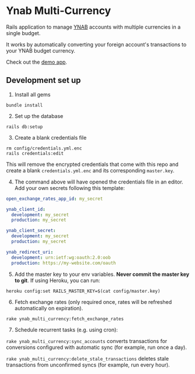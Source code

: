 # Ynab Multi-Currency

Rails application to manage [YNAB](https://www.youneedabudget.com/) accounts with multiple currencies in a single budget.

It works by automatically converting your foreign account's transactions to your YNAB budget currency.

Check out the [demo app](https://ynab.rmillan.com/).

## Development set up

1. Install all gems

```
bundle install
```

2. Set up the database

```
rails db:setup
```
3. Create a blank credentials file

```
rm config/credentials.yml.enc
rails credentials:edit
```
This will remove the encrypted credentials that come with this repo and create a blank `credentials.yml.enc` and its corresponding `master.key`.

4. The command above will have opened the credentials file in an editor. Add your own secrets following this template:

```yml
open_exchange_rates_app_id: my_secret

ynab_client_id:
  development: my_secret
  production: my_secret

ynab_client_secret:
  development: my_secret
  production: my_secret

ynab_redirect_uri:
  development: urn:ietf:wg:oauth:2.0:oob
  production: https://my-website.com/oauth
```

5. Add the master key to your env variables. **Never commit the master key to git**. If using Heroku, you can run:

```
heroku config:set RAILS_MASTER_KEY=$(cat config/master.key)
```

6. Fetch exchange rates (only required once, rates will be refreshed automatically on expiration).

```
rake ynab_multi_currency:fetch_exchange_rates
```

7. Schedule recurrent tasks (e.g. using cron):

`rake ynab_multi_currency:sync_accounts` converts transactions for conversions configured with automatic sync (for example, run once a day).

`rake ynab_multi_currency:delete_stale_transactions` deletes stale transactions from unconfirmed syncs (for example, run every hour).
